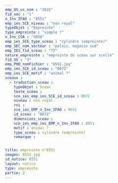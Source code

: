 ```yaml
---
emp_US_us_nom : "2635"
fid_sec : "1"
n_Inv_IFAO : "8551"
emp_ies_SCE_niveau : "non royal"
typeObjet : "Empreinte"
type_empreinte : "simple ?"
n_Inv_CSA : "3038"
emp_ies_SCE_type_sceau : "cylindre (empreinte)"
emp_SEC_nom_secteur : "palais, magasin sud"
emp_IES_fid_sceau : "72"
nature_empreinte : "empreinte de sceau sur scellé"
fid_US : "3"
emp_PHO_nomFichier : "8551.jpg"
emp_ies_SCE_id_sceau : "0072"
emp_ies_SCE_motif : "animal ?"
sceaux :
  - traduction_sceau : 
    typeObjet : Sceau
    texte_sceau : 
    sce_ies_emp_ies_SCE_id_sceau : 0072
    niveau : non royal
    roi : 
    sce_ies_EMP_n_Inv_IFAO : 8551
    id_sceau : "0072"
    dimensions_sceau : 
    sce_ies_emp_ies_EMP_n_Inv_IFAO : 8551
    motif : animal ?
    type_sceau : cylindre (empreinte)
    remarque : 


title: empreinte n°8551
images: 8551.jpg
id_notice: 8551
layout: notice
type: empreinte
partie: 2
---
```

